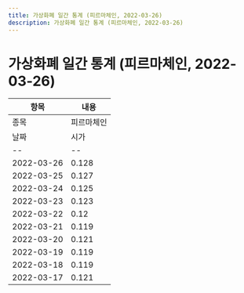 ```yaml
---
title: 가상화폐 일간 통계 (피르마체인, 2022-03-26)
description: 가상화폐 일간 통계 (피르마체인, 2022-03-26)
---
```


가상화폐 일간 통계 (피르마체인, 2022-03-26)
===

|항목|내용|
|--|--|
|종목|피르마체인||마켓|KRW-FCT2||종류|일 단위 캔들||기간|2022-03-17T09:00:00 - 2022-03-26T09:00:00|
|날짜|시가|저가|고가|종가|비고|
|--|--|--|--|--|--|
|2022-03-26|0.128|0.127|0.133|0.128|    |
|2022-03-25|0.127|0.126|0.132|0.128|    |
|2022-03-24|0.125|0.124|0.129|0.127|    |
|2022-03-23|0.123|0.122|0.127|0.126|    |
|2022-03-22|0.12|0.119|0.124|0.122|    |
|2022-03-21|0.119|0.118|0.121|0.12|    |
|2022-03-20|0.121|0.119|0.122|0.119|    |
|2022-03-19|0.119|0.119|0.122|0.121|    |
|2022-03-18|0.119|0.116|0.12|0.119|    |
|2022-03-17|0.121|0.118|0.123|0.119|    |
